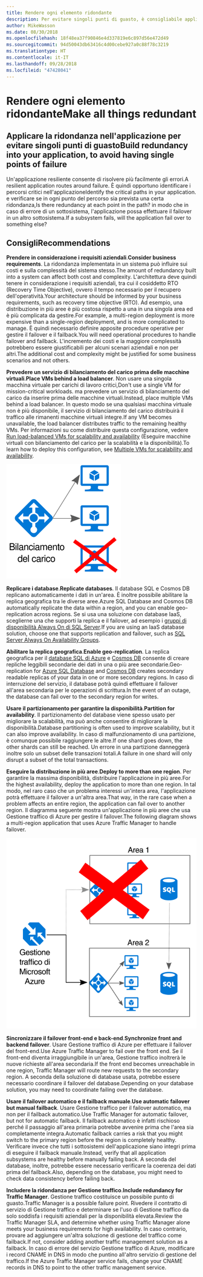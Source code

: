 ```yaml
---
title: Rendere ogni elemento ridondante
description: Per evitare singoli punti di guasto, è consigliabile applicare la ridondanza nell'applicazione.
author: MikeWasson
ms.date: 08/30/2018
ms.openlocfilehash: 18f48ea37f90846e4d337819e6c897d56e472d49
ms.sourcegitcommit: 94d50043db63416c4d00cebe927a0c88f78c3219
ms.translationtype: HT
ms.contentlocale: it-IT
ms.lasthandoff: 09/28/2018
ms.locfileid: "47428041"
---
```

# <a name="make-all-things-redundant"></a><span data-ttu-id="3ea42-103">Rendere ogni elemento ridondante</span><span class="sxs-lookup"><span data-stu-id="3ea42-103">Make all things redundant</span></span>

## <a name="build-redundancy-into-your-application-to-avoid-having-single-points-of-failure"></a><span data-ttu-id="3ea42-104">Applicare la ridondanza nell'applicazione per evitare singoli punti di guasto</span><span class="sxs-lookup"><span data-stu-id="3ea42-104">Build redundancy into your application, to avoid having single points of failure</span></span>

<span data-ttu-id="3ea42-105">Un'applicazione resiliente consente di risolvere più facilmente gli errori.</span><span class="sxs-lookup"><span data-stu-id="3ea42-105">A resilient application routes around failure.</span></span> <span data-ttu-id="3ea42-106">È quindi opportuno identificare i percorsi critici nell'applicazione</span><span class="sxs-lookup"><span data-stu-id="3ea42-106">Identify the critical paths in your application.</span></span> <span data-ttu-id="3ea42-107">e verificare se in ogni punto del percorso sia prevista una certa ridondanza,</span><span class="sxs-lookup"><span data-stu-id="3ea42-107">Is there redundancy at each point in the path?</span></span> <span data-ttu-id="3ea42-108">in modo che in caso di errore di un sottosistema, l'applicazione possa effettuare il failover in un altro sottosistema.</span><span class="sxs-lookup"><span data-stu-id="3ea42-108">If a subsystem fails, will the application fail over to something else?</span></span>

## <a name="recommendations"></a><span data-ttu-id="3ea42-109">Consigli</span><span class="sxs-lookup"><span data-stu-id="3ea42-109">Recommendations</span></span> 

<span data-ttu-id="3ea42-110">**Prendere in considerazione i requisiti aziendali**.</span><span class="sxs-lookup"><span data-stu-id="3ea42-110">**Consider business requirements**.</span></span> <span data-ttu-id="3ea42-111">La ridondanza implementata in un sistema può influire sui costi e sulla complessità del sistema stesso.</span><span class="sxs-lookup"><span data-stu-id="3ea42-111">The amount of redundancy built into a system can affect both cost and complexity.</span></span> <span data-ttu-id="3ea42-112">L'architettura deve quindi tenere in considerazione i requisiti aziendali, tra cui il cosiddetto RTO (Recovery Time Objective), ovvero il tempo necessario per il recupero dell'operatività.</span><span class="sxs-lookup"><span data-stu-id="3ea42-112">Your architecture should be informed by your business requirements, such as recovery time objective (RTO).</span></span> <span data-ttu-id="3ea42-113">Ad esempio, una distribuzione in più aree è più costosa rispetto a una in una singola area ed è più complicata da gestire.</span><span class="sxs-lookup"><span data-stu-id="3ea42-113">For example, a multi-region deployment is more expensive than a single-region deployment, and is more complicated to manage.</span></span> <span data-ttu-id="3ea42-114">È quindi necessario definire apposite procedure operative per gestire il failover e il failback.</span><span class="sxs-lookup"><span data-stu-id="3ea42-114">You will need operational procedures to handle failover and failback.</span></span> <span data-ttu-id="3ea42-115">L'incremento dei costi e la maggiore complessità potrebbero essere giustificabili per alcuni scenari aziendali e non per altri.</span><span class="sxs-lookup"><span data-stu-id="3ea42-115">The additional cost and complexity might be justified for some business scenarios and not others.</span></span>

<span data-ttu-id="3ea42-116">**Prevedere un servizio di bilanciamento del carico prima delle macchine virtuali**.</span><span class="sxs-lookup"><span data-stu-id="3ea42-116">**Place VMs behind a load balancer**.</span></span> <span data-ttu-id="3ea42-117">Non usare una singola macchina virtuale per carichi di lavoro critici,</span><span class="sxs-lookup"><span data-stu-id="3ea42-117">Don't use a single VM for mission-critical workloads.</span></span> <span data-ttu-id="3ea42-118">ma prevedere un servizio di bilanciamento del carico da inserire prima delle macchine virtuali.</span><span class="sxs-lookup"><span data-stu-id="3ea42-118">Instead, place multiple VMs behind a load balancer.</span></span> <span data-ttu-id="3ea42-119">In questo modo se una qualsiasi macchina virtuale non è più disponibile, il servizio di bilanciamento del carico distribuirà il traffico alle rimanenti macchine virtuali integre.</span><span class="sxs-lookup"><span data-stu-id="3ea42-119">If any VM becomes unavailable, the load balancer distributes traffic to the remaining healthy VMs.</span></span> <span data-ttu-id="3ea42-120">Per informazioni su come distribuire questa configurazione, vedere [Run load-balanced VMs for scalability and availability][multi-vm-blueprint] (Eseguire macchine virtuali con bilanciamento del carico per la scalabilità e la disponibilità).</span><span class="sxs-lookup"><span data-stu-id="3ea42-120">To learn how to deploy this configuration, see [Multiple VMs for scalability and availability][multi-vm-blueprint].</span></span>

![](./images/load-balancing.svg)

<span data-ttu-id="3ea42-121">**Replicare i database**.</span><span class="sxs-lookup"><span data-stu-id="3ea42-121">**Replicate databases**.</span></span> <span data-ttu-id="3ea42-122">Il database SQL e Cosmos DB replicano automaticamente i dati in un'area. È inoltre possibile abilitare la replica geografica tra le diverse aree.</span><span class="sxs-lookup"><span data-stu-id="3ea42-122">Azure SQL Database and Cosmos DB automatically replicate the data within a region, and you can enable geo-replication across regions.</span></span> <span data-ttu-id="3ea42-123">Se si usa una soluzione con database IaaS, sceglierne una che supporti la replica e il failover, ad esempio i [gruppi di disponibilità Always On di SQL Server][sql-always-on].</span><span class="sxs-lookup"><span data-stu-id="3ea42-123">If you are using an IaaS database solution, choose one that supports replication and failover, such as [SQL Server Always On Availability Groups][sql-always-on].</span></span> 

<span data-ttu-id="3ea42-124">**Abilitare la replica geografica**.</span><span class="sxs-lookup"><span data-stu-id="3ea42-124">**Enable geo-replication**.</span></span> <span data-ttu-id="3ea42-125">La replica geografica per il [database SQL di Azure][sql-geo-replication] e [Cosmos DB][cosmosdb-geo-replication] consente di creare repliche leggibili secondarie dei dati in una o più aree secondarie.</span><span class="sxs-lookup"><span data-stu-id="3ea42-125">Geo-replication for [Azure SQL Database][sql-geo-replication] and [Cosmos DB][cosmosdb-geo-replication] creates secondary readable replicas of your data in one or more secondary regions.</span></span> <span data-ttu-id="3ea42-126">In caso di interruzione del servizio, il database potrà quindi effettuare il failover all'area secondaria per le operazioni di scrittura.</span><span class="sxs-lookup"><span data-stu-id="3ea42-126">In the event of an outage, the database can fail over to the secondary region for writes.</span></span>

<span data-ttu-id="3ea42-127">**Usare il partizionamento per garantire la disponibilità**.</span><span class="sxs-lookup"><span data-stu-id="3ea42-127">**Partition for availability**.</span></span> <span data-ttu-id="3ea42-128">Il partizionamento del database viene spesso usato per migliorare la scalabilità, ma può anche consentire di migliorare la disponibilità.</span><span class="sxs-lookup"><span data-stu-id="3ea42-128">Database partitioning is often used to improve scalability, but it can also improve availability.</span></span> <span data-ttu-id="3ea42-129">In caso di malfunzionamento di una partizione, è comunque possibile raggiungere le altre.</span><span class="sxs-lookup"><span data-stu-id="3ea42-129">If one shard goes down, the other shards can still be reached.</span></span> <span data-ttu-id="3ea42-130">Un errore in una partizione danneggerà inoltre solo un subset delle transazioni totali.</span><span class="sxs-lookup"><span data-stu-id="3ea42-130">A failure in one shard will only disrupt a subset of the total transactions.</span></span> 

<span data-ttu-id="3ea42-131">**Eseguire la distribuzione in più aree**.</span><span class="sxs-lookup"><span data-stu-id="3ea42-131">**Deploy to more than one region**.</span></span> <span data-ttu-id="3ea42-132">Per garantire la massima disponibilità, distribuire l'applicazione in più aree.</span><span class="sxs-lookup"><span data-stu-id="3ea42-132">For the highest availability, deploy the application to more than one region.</span></span> <span data-ttu-id="3ea42-133">In tal modo, nel raro caso che un problema interessi un'intera area, l'applicazione potrà effettuare il failover a un'altra area.</span><span class="sxs-lookup"><span data-stu-id="3ea42-133">That way, in the rare case when a problem affects an entire region, the application can fail over to another region.</span></span> <span data-ttu-id="3ea42-134">Il diagramma seguente mostra un'applicazione in più aree che usa Gestione traffico di Azure per gestire il failover.</span><span class="sxs-lookup"><span data-stu-id="3ea42-134">The following diagram shows a multi-region application that uses Azure Traffic Manager to handle failover.</span></span>

![](images/failover.svg)

<span data-ttu-id="3ea42-135">**Sincronizzare il failover front-end e back-end**.</span><span class="sxs-lookup"><span data-stu-id="3ea42-135">**Synchronize front and backend failover**.</span></span> <span data-ttu-id="3ea42-136">Usare Gestione traffico di Azure per effettuare il failover del front-end.</span><span class="sxs-lookup"><span data-stu-id="3ea42-136">Use Azure Traffic Manager to fail over the front end.</span></span> <span data-ttu-id="3ea42-137">Se il front-end diventa irraggiungibile in un'area, Gestione traffico inoltrerà le nuove richieste all'area secondaria.</span><span class="sxs-lookup"><span data-stu-id="3ea42-137">If the front end becomes unreachable in one region, Traffic Manager will route new requests to the secondary region.</span></span> <span data-ttu-id="3ea42-138">A seconda della soluzione di database usata, potrebbe essere necessario coordinare il failover del database.</span><span class="sxs-lookup"><span data-stu-id="3ea42-138">Depending on your database solution, you may need to coordinate failing over the database.</span></span> 

<span data-ttu-id="3ea42-139">**Usare il failover automatico e il failback manuale**.</span><span class="sxs-lookup"><span data-stu-id="3ea42-139">**Use automatic failover but manual failback**.</span></span> <span data-ttu-id="3ea42-140">Usare Gestione traffico per il failover automatico, ma non per il failback automatico.</span><span class="sxs-lookup"><span data-stu-id="3ea42-140">Use Traffic Manager for automatic failover, but not for automatic failback.</span></span> <span data-ttu-id="3ea42-141">Il failback automatico è infatti rischioso perché il passaggio all'area primaria potrebbe avvenire prima che l'area sia completamente integra.</span><span class="sxs-lookup"><span data-stu-id="3ea42-141">Automatic failback carries a risk that you might switch to the primary region before the region is completely healthy.</span></span> <span data-ttu-id="3ea42-142">Verificare invece che tutti i sottosistemi dell'applicazione siano integri prima di eseguire il failback manuale.</span><span class="sxs-lookup"><span data-stu-id="3ea42-142">Instead, verify that all application subsystems are healthy before manually failing back.</span></span> <span data-ttu-id="3ea42-143">A seconda del database, inoltre, potrebbe essere necessario verificare la coerenza dei dati prima del failback.</span><span class="sxs-lookup"><span data-stu-id="3ea42-143">Also, depending on the database, you might need to check data consistency before failing back.</span></span>

<span data-ttu-id="3ea42-144">**Includere la ridondanza per Gestione traffico**.</span><span class="sxs-lookup"><span data-stu-id="3ea42-144">**Include redundancy for Traffic Manager**.</span></span> <span data-ttu-id="3ea42-145">Gestione traffico costituisce un possibile punto di guasto.</span><span class="sxs-lookup"><span data-stu-id="3ea42-145">Traffic Manager is a possible failure point.</span></span> <span data-ttu-id="3ea42-146">Rivedere il contratto di servizio di Gestione traffico e determinare se l'uso di Gestione traffico da solo soddisfa i requisiti aziendali per la disponibilità elevata.</span><span class="sxs-lookup"><span data-stu-id="3ea42-146">Review the Traffic Manager SLA, and determine whether using Traffic Manager alone meets your business requirements for high availability.</span></span> <span data-ttu-id="3ea42-147">In caso contrario, provare ad aggiungere un'altra soluzione di gestione del traffico come failback.</span><span class="sxs-lookup"><span data-stu-id="3ea42-147">If not, consider adding another traffic management solution as a failback.</span></span> <span data-ttu-id="3ea42-148">In caso di errore del servizio Gestione traffico di Azure, modificare i record CNAME in DNS in modo che puntino all'altro servizio di gestione del traffico.</span><span class="sxs-lookup"><span data-stu-id="3ea42-148">If the Azure Traffic Manager service fails, change your CNAME records in DNS to point to the other traffic management service.</span></span>



<!-- links -->

[multi-vm-blueprint]: ../../reference-architectures/virtual-machines-windows/multi-vm.md

[cassandra]: https://cassandra.apache.org/
[cosmosdb-geo-replication]: /azure/cosmos-db/distribute-data-globally
[sql-always-on]: https://msdn.microsoft.com/library/hh510230.aspx
[sql-geo-replication]: /azure/sql-database/sql-database-geo-replication-overview
